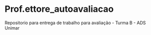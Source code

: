 # Prof.ettore_autoavaliacao
Repositorio para entrega de trabalho para avaliação - Turma B - ADS Unimar
